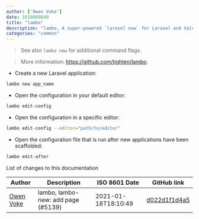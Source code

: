 ```yaml
---
author: ['Owen Voke']
date: 1610989849
title: "lambo"
description: "lambo, A super-powered `laravel new` for Laravel and Valet."
categories: "common"
---
```

> See also `lambo new` for additional command flags.

> More information: <https://github.com/tighten/lambo>.

- Create a new Laravel application:

```bash
lambo new app_name
```

- Open the configuration in your default editor:

```bash
lambo edit-config
```

- Open the configuration in a specific editor:

```bash
lambo edit-config --editor="path/to/editor"
```

- Open the configuration file that is run after new applications have been scaffolded:

```bash
lambo edit-after
```
List of changes to this documentation


Author | Description | ISO 8601 Date | GitHub link
------|-----|-----|-----
[Owen Voke](mailto:development@voke.dev) | lambo, lambo-new: add page (#5139) | 2021-01-18T18:10:49 | [d022d1f1d4a5](https://github.com/tldr-pages/tldr/commit/d022d1f1d4a526b7929a89249700345ad8484b4a)

